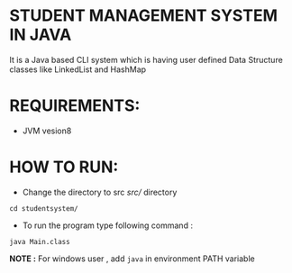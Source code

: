 # STUDENT MANAGEMENT SYSTEM IN JAVA

It is a Java based CLI system which is having user defined Data Structure classes like LinkedList and HashMap

# REQUIREMENTS:
+ JVM vesion8

# HOW TO RUN:
+ Change the directory to src _src/_ directory
```
cd studentsystem/
```

+ To run the program type following command :
```
java Main.class
```

**NOTE :** For windows user , add `java` in environment PATH variable
